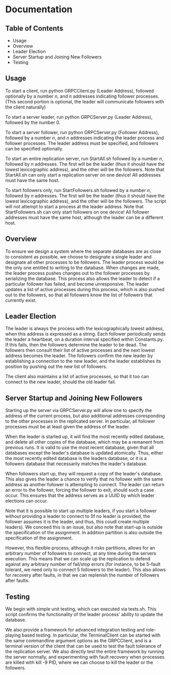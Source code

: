 # Documentation

## Table of Contents
 - Usage
 - Overview
 - Leader Election
 - Server Startup and Joining New Followers
 - Testing

## Usage
To start a client, run python GRPCClient.py (Leader Address), followed optionally by a number *n*, and *n* addresses indicating follower processes. (This second portion is optional, the leader will communicate followers with the client naturally)

To start a server leader, run python GRPCServer.py (Leader Address), followed by the number 0.

To start a server follower, run python GRPCServer.py (Follower Address), followed by a number *n*, and *n* addresses indicating the leader process and follower processes. The leader address must be specified, and followers can be specified optionally.

To start an entire replication server, run StartAll.sh followed by a number *n*, followed by *n* addresses. The first will be the leader (thus it should have the lowest lexicographic address), and the other will be the followers. Note that StartAll.sh can only start a replication server on one device! All addresses must have the same host.

To start followers only, run StartFollowers.sh followed by a number *n*, followed by *n* addresses. The first will be the leader (thus it should have the lowest lexicographic address), and the other will be the followers. The script will not attempt to start a process at the leader address. Note that StartFollowers.sh can only start followers on one device! All follower addresses must have the same host, although the leader can be a different host.

## Overview
To ensure we design a system where the separate databases are as close to consistent as possible, we choose to designate a single leader and designate all other processes to be followers. The leader process would be the only one entitled to writing to the database. When changes are made, the leader process pushes changes out to the follower processes by serializing the database. This process also allows the leader to detect if a particular follower has failed, and become unresponsive. The leader updates a list of active processes during this process, which is also pushed out to the followers, so that all followers know the list of followers that currently exist.

## Leader Election
The leader is always the process with the lexicographically lowest address, when this address is expressed as a string. Each follower periodically sends the leader a heartbeat, on a duration interval specified within Constants.py. If this fails, then the followers determine the leader to be dead. The followers then consult their list of active processes and the next lowest address becomes the leader. The followers confirm the new leader by establishing a connection to the new leader, and the leader establishes its position by pushing out the new list of followers.

The client also maintains a list of active processes, so that it too can connect to the new leader, should the old leader fail.

## Server Startup and Joining New Followers
Starting up the server via GRPCServer.py will allow one to specify the address of the current process, but also additional addresses coresponding to the other processes in the replicated server. In particular, all follower processes must be at least given the address of the leader. 

When the leader is started up, it will find the most recently edited database, and delete all other copies of the database, which may be a remanent from previous runs. It is valid to use the most recent database, given that all databases except the leader's database is updated atomically. Thus, either the most recently edited database is the leaders database, or it is a followers database that necessarily matches the leader's database.

When followers start up, they will request a copy of the leader's database. This also gives the leader a chance to verify that no follower with the same address as another follower is attempting to connect. The leader can return an error to the follower, forcing the follower to exit, should such a case occur. This ensures that the address serves as a UUID by which leader elections can occur.

Note that it is possible to start up multiple leaders, if you start a follower without providing a leader to connect to (If no leader is provided, the follower assumes it is the leader, and thus, this coudl create multiple leaders). We conceed this is an issue, but also note that start-up is outside the specification of the assignment. In addition partition is also outside the specification of the assignment. 

However, this flexible process, although it risks partitions, allows for an arbitrary number of followers to connect, at any time during the servers execution. This means that we can scale up the replication to defend against any arbitrary number of fail/stop errors (for instance, to be 5-fault tolerant, we need only to connect 5 followers to the leader). This also allows for recovery after faults, in that we can replenish the number of followers after faults.

## Testing
We begin with simple unit testing, which can executed via tests.sh. This script confirms the functionality of the leader process' ability to update the database.

We also provide a framework for advanced integration testing and role-playing based testing. In particular, the TerminalClient can be started with the same commandline argument options as the GRPCClient, and is a terminal version of the client that can be used to test the fault tolerance of the replication server. We also directly test the entire framework by running the server normally, and experimenting with fault recovery when processes are killed with kill -9 PID, where we can choose to kill the leader or the followers.